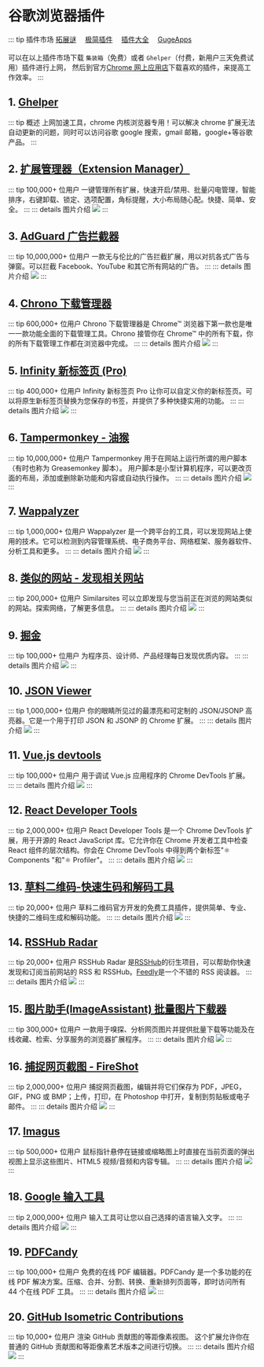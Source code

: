 # 谷歌浏览器插件 <Badge type="tip" text="23" vertical="top" />

::: tip 插件市场
[拓展谜](https://www.extfans.com/)&#X3000;
[极简插件](https://chrome.zzzmh.cn/)&#X3000;
[插件大全](http://cd.cduukj.com/)&#X3000;
[GugeApps](https://www.gugeapps.net/)<br/><br/>
可以在以上插件市场下载 `集装箱`（免费）或者 `Ghelper`（付费，新用户三天免费试用）插件进行上网，
然后到官方[Chrome 网上应用店](https://chrome.google.com/webstore/category/extensions?utm_source=chrome-ntp-icon)下载喜欢的插件，来提高工作效率。
:::

## 1. [Ghelper](http://googlehelper.net/)

::: tip 概述
上网加速工具，chrome 内核浏览器专用！可以解决 chrome 扩展无法自动更新的问题，同时可以访问谷歌 google 搜索，gmail 邮箱，google+等谷歌产品。
:::

## 2. [扩展管理器（Extension Manager）](https://chrome.google.com/webstore/detail/extension-manager/gjldcdngmdknpinoemndlidpcabkggco)

::: tip 100,000+ 位用户
一键管理所有扩展，快速开启/禁用、批量闪电管理，智能排序，右键卸载、锁定、选项配置，角标提醒，大小布局随心配。快捷、简单、安全。
:::
::: details 图片介绍
![](https://cdn.jsdelivr.net/gh/wwlight/pbd/website/2023-04-26-a97e25492bb1aa8706c8a832551e4ea2-85a5d5.jpg)
:::

## 3. [AdGuard 广告拦截器](https://chrome.google.com/webstore/detail/adguard-adblocker/bgnkhhnnamicmpeenaelnjfhikgbkllg)

::: tip 10,000,000+ 位用户
一款无与伦比的广告拦截扩展，用以对抗各式广告与弹窗。可以拦截 Facebook、YouTube 和其它所有网站的广告。
:::
::: details 图片介绍
![](https://cdn.jsdelivr.net/gh/wwlight/pbd/website/2023-04-26-aedb1f983c39e92cc23aa3d1409b3602-16a2c2.jpg)
:::

## 4. [Chrono 下载管理器](https://chrome.google.com/webstore/detail/chrono-download-manager/mciiogijehkdemklbdcbfkefimifhecn)

::: tip 600,000+ 位用户
Chrono 下载管理器是 Chrome™ 浏览器下第一款也是唯一一款功能全面的下载管理工具。Chrono 接管你在 Chrome™ 中的所有下载，你的所有下载管理工作都在浏览器中完成。
:::
::: details 图片介绍
![](https://cdn.jsdelivr.net/gh/wwlight/pbd/website/2023-04-26-a482b3b499699842e3b6c26efc224668-f0c79b.jpg)
:::

## 5. [Infinity 新标签页 (Pro)](https://chrome.google.com/webstore/detail/infinity-new-tab-pro/nnnkddnnlpamobajfibfdgfnbcnkgngh)

::: tip 400,000+ 位用户
Infinity 新标签页 Pro 让你可以自定义你的新标签页。可以将原生新标签页替换为您保存的书签，并提供了多种快捷实用的功能。
:::
::: details 图片介绍
![](https://cdn.jsdelivr.net/gh/wwlight/pbd/website/2023-04-26-eaa73684729d2542233eb208ecaaefa0-1d1463.jpg)
:::

## 6. [Tampermonkey - 油猴](https://chrome.google.com/webstore/detail/tampermonkey/dhdgffkkebhmkfjojejmpbldmpobfkfo)

::: tip 10,000,000+ 位用户
Tampermonkey 用于在网站上运行所谓的用户脚本（有时也称为 Greasemonkey 脚本）。
用户脚本是小型计算机程序，可以更改页面的布局，添加或删除新功能和内容或自动执行操作。
:::
::: details 图片介绍
![](https://cdn.jsdelivr.net/gh/wwlight/pbd/website/2023-04-26-e60648a4ddf419f50ea59914ec1d110b-7a320e.jpg)
:::

## 7. [Wappalyzer](https://chrome.google.com/webstore/detail/wappalyzer/gppongmhjkpfnbhagpmjfkannfbllamg?utm_source=chrome-ntp-icon)

::: tip 1,000,000+ 位用户
Wappalyzer 是一个跨平台的工具，可以发现网站上使用的技术。它可以检测到内容管理系统、电子商务平台、网络框架、服务器软件、分析工具和更多。
:::
::: details 图片介绍
![](https://cdn.jsdelivr.net/gh/wwlight/pbd/website/2023-04-26-6b551c29366efe7d29b90f0ead25380a-e81069.jpg)
:::

## 8. [类似的网站 - 发现相关网站](https://chrome.google.com/webstore/detail/similar-sites-discover-re/necpbmbhhdiplmfhmjicabdeighkndkn)

::: tip 200,000+ 位用户
Similarsites 可以立即发现与您当前正在浏览的网站类似的网站。探索网络，了解更多信息。
:::
::: details 图片介绍
![](https://cdn.jsdelivr.net/gh/wwlight/pbd/website/2023-04-26-80306f1c119cfd8d6182f9e4c86d0298-5aeb1c.jpg)
:::

## 9. [掘金](https://chrome.google.com/webstore/detail/%E6%8E%98%E9%87%91/lecdifefmmfjnjjinhaennhdlmcaeeeb)

::: tip 100,000+ 位用户
为程序员、设计师、产品经理每日发现优质内容。
:::
::: details 图片介绍
![](https://cdn.jsdelivr.net/gh/wwlight/pbd/website/2023-04-26-dda60a1b2a277a67e3b2e3308393830c-b08205.jpg)
:::

## 10. [JSON Viewer](https://chrome.google.com/webstore/detail/json-viewer/gbmdgpbipfallnflgajpaliibnhdgobh?utm_source=chrome-ntp-icon)

::: tip 1,000,000+ 位用户
你的眼睛所见过的最漂亮和可定制的 JSON/JSONP 高亮器。它是一个用于打印 JSON 和 JSONP 的 Chrome 扩展。
:::
::: details 图片介绍
![](https://cdn.jsdelivr.net/gh/wwlight/pbd/website/2023-04-26-1fe8b10ad792ae8dccc91877e7d6738b-051fbf.jpg)
:::

## 11. [Vue.js devtools](https://chrome.google.com/webstore/detail/vuejs-devtools/ljjemllljcmogpfapbkkighbhhppjdbg)

::: tip 100,000+ 位用户
用于调试 Vue.js 应用程序的 Chrome DevTools 扩展。
:::
::: details 图片介绍
![](https://cdn.jsdelivr.net/gh/wwlight/pbd/website/2023-04-26-1a2e11dcb25bcbe9fccb465019de7bc8-507353.jpg)
:::

## 12. [React Developer Tools](https://chrome.google.com/webstore/detail/react-developer-tools/fmkadmapgofadopljbjfkapdkoienihi)

::: tip 2,000,000+ 位用户
React Developer Tools 是一个 Chrome DevTools 扩展，用于开源的 React JavaScript 库。它允许你在 Chrome 开发者工具中检查 React 组件的层次结构。你会在 Chrome DevTools 中得到两个新标签"⚛️ Components "和"⚛️ Profiler"。
:::
::: details 图片介绍
![](https://cdn.jsdelivr.net/gh/wwlight/pbd/website/2023-04-26-edc9009a3216fc323e3e76374e7d6795-3fcb7d.jpg)
:::

## 13. [草料二维码-快速生码和解码工具](https://chrome.google.com/webstore/detail/%E8%8D%89%E6%96%99%E4%BA%8C%E7%BB%B4%E7%A0%81-%E5%BF%AB%E9%80%9F%E7%94%9F%E7%A0%81%E5%92%8C%E8%A7%A3%E7%A0%81%E5%B7%A5%E5%85%B7/moombeodfomdpjnpocobemoiaemednkg)

::: tip 20,000+ 位用户
草料二维码官方开发的免费工具插件，提供简单、专业、快捷的二维码生成和解码功能。
:::
::: details 图片介绍
![](https://cdn.jsdelivr.net/gh/wwlight/pbd/website/2023-04-26-e52dcc831c65ebe0082efd7ad4917760-21cec1.jpg)
:::

## 14. [RSSHub Radar](https://chrome.google.com/webstore/detail/rsshub-radar/kefjpfngnndepjbopdmoebkipbgkggaa?utm_source=chrome-ntp-icon)

::: tip 20,000+ 位用户
RSSHub Radar 是[RSSHub](https://docs.rsshub.app/)的衍生项目，可以帮助你快速发现和订阅当前网站的 RSS 和 RSSHub。[Feedly](https://feedly.com/)是一个不错的 RSS 阅读器。
:::
::: details 图片介绍
![](https://cdn.jsdelivr.net/gh/wwlight/pbd/website/2023-04-26-9139be960f55edea19bd09582ebcf901-c03435.jpg)
:::

## 15. [图片助手(ImageAssistant) 批量图片下载器](https://chrome.google.com/webstore/detail/imageassistant-batch-imag/dbjbempljhcmhlfpfacalomonjpalpko?utm_source=chrome-ntp-icon)

::: tip 300,000+ 位用户
一款用于嗅探、分析网页图片并提供批量下载等功能及在线收藏、检索、分享服务的浏览器扩展程序。
:::
::: details 图片介绍
![](https://cdn.jsdelivr.net/gh/wwlight/pbd/website/2023-04-26-eb1cf724c2a0d065e84d661eb965f778-8c10ea.jpg)
:::

## 16. [捕捉网页截图 - FireShot](https://chrome.google.com/webstore/detail/take-webpage-screenshots/mcbpblocgmgfnpjjppndjkmgjaogfceg?utm_source=chrome-ntp-icon)

::: tip 2,000,000+ 位用户
捕捉网页截图，编辑并将它们保存为 PDF，JPEG，GIF，PNG 或 BMP；上传，打印，在 Photoshop 中打开，复制到剪贴板或电子邮件。
:::
::: details 图片介绍
![](https://cdn.jsdelivr.net/gh/wwlight/pbd/website/2023-04-26-7399f5f7ec52177bad3b5abd35b03f9b-696c9e.jpg)
:::

## 17. [Imagus](https://chrome.google.com/webstore/detail/imagus/immpkjjlgappgfkkfieppnmlhakdmaab?utm_source=chrome-ntp-icon)

::: tip 500,000+ 位用户
鼠标指针悬停在链接或缩略图上时直接在当前页面的弹出视图上显示这些图片、HTML5 视频/音频和内容专辑。
:::
::: details 图片介绍
![](https://cdn.jsdelivr.net/gh/wwlight/pbd/website/2023-04-26-34e098525bdb7faf8c1251dcf477710b-298497.jpg)
:::

## 18. [Google 输入工具](https://chrome.google.com/webstore/detail/google-input-tools/mclkkofklkfljcocdinagocijmpgbhab?utm_source=chrome-ntp-icon)

::: tip 2,000,000+ 位用户
输入工具可让您以自己选择的语言输入文字。
:::
::: details 图片介绍
![](https://cdn.jsdelivr.net/gh/wwlight/pbd/website/2023-04-26-24c6aed3ba52df518c9d502b99c4f11b-7b4b5b.jpg)
:::

## 19. [PDFCandy](https://chrome.google.com/webstore/detail/pdfcandy/omlipfboclalclnoekphiecadjlklphh)

::: tip 100,000+ 位用户
免费的在线 PDF 编辑器。PDFCandy 是一个多功能的在线 PDF 解决方案。压缩、合并、分割、转换、重新排列页面等，即时访问所有 44 个在线 PDF 工具。
:::
::: details 图片介绍
![](https://cdn.jsdelivr.net/gh/wwlight/pbd/website/2023-04-26-aa43bdcdbaed71ee5c530152bc4af6cc-5400eb.jpg)
:::

## 20. [GitHub Isometric Contributions](https://chrome.google.com/webstore/detail/github-isometric-contribu/mjoedlfflcchnleknnceiplgaeoegien)

::: tip 10,000+ 位用户
渲染 GitHub 贡献图的等距像素视图。
这个扩展允许你在普通的 GitHub 贡献图和等距像素艺术版本之间进行切换。
:::
::: details 图片介绍
![](https://cdn.jsdelivr.net/gh/wwlight/pbd/website/2023-04-26-5049d45edd4d0ed7c009a4fbe90e40b0-443c8a.jpg)
:::
